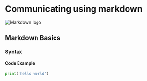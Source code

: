 # Communicating using markdown
![Markdown logo](https://www.logo.wine/a/logo/Markdown/Markdown-Logo.wine.svg)

## Markdown Basics

### Syntax

#### Code Example
```python
print('hello world')
```
